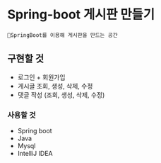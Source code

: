 # Spring-boot 게시판 만들기

    🌱SpringBoot를 이용해 게시판을 만드는 공간


## 구현할 것

* 로그인 + 회원가입
* 게시글 조회, 생성, 삭제, 수정 
* 댓글 작성 (조회, 생성, 삭제, 수정)


### 사용할 것

* Spring boot
* Java
* Mysql
* IntelliJ IDEA
